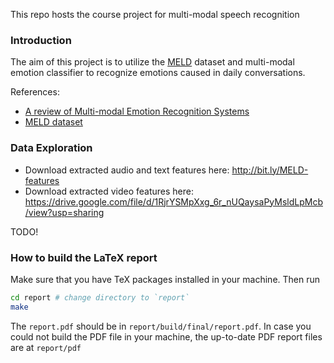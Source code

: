 This repo hosts the course project for multi-modal speech recognition

### Introduction
The aim of this project is to utilize the [MELD](https://github.com/declare-lab/MELD/tree/master?tab=readme-ov-file)
dataset and multi-modal emotion classifier to recognize emotions
caused in daily conversations.

References:
- [A review of Multi-modal Emotion Recognition Systems](https://www.sciencedirect.com/science/article/pii/S092523122300989X?via%3Dihub)
- [MELD dataset](https://arxiv.org/pdf/1810.02508)

### Data Exploration
- Download extracted audio and text features here: http://bit.ly/MELD-features
- Download extracted video features here: https://drive.google.com/file/d/1RjrYSMpXxg_6r_nUQaysaPyMsldLpMcb/view?usp=sharing

TODO!

### How to build the LaTeX report
Make sure that you have TeX packages installed in your machine.
Then run
```sh
cd report # change directory to `report`
make
```

The `report.pdf` should be in `report/build/final/report.pdf`.
In case you could not build the PDF file in your machine,
the up-to-date PDF report files are at `report/pdf`
